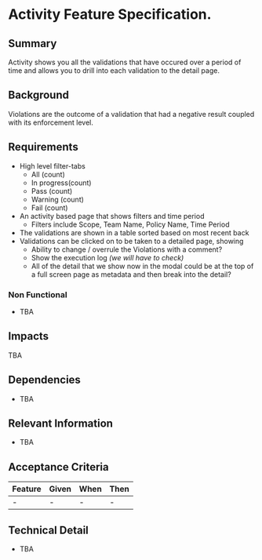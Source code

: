# Activity Feature Specification.

## Summary

Activity shows you all the validations that have occured over a period of time and allows you to drill into each validation to the detail page.

## Background

Violations are the outcome of a validation that had a negative result coupled with its enforcement level.

## Requirements

- High level filter-tabs
    - All (count)
    - In progress(count)
    - Pass (count)
    - Warning (count)
    - Fail (count)
- An activity based page that shows filters and time period
    - Filters include Scope, Team Name, Policy Name, Time Period
- The validations are shown in a table sorted based on most recent back
- Validations can be clicked on to be taken to a detailed page, showing
    - Ability to change / overrule the Violations with a comment?
    - Show the execution log _(we will have to check)_ 
    - All of the detail that we show now in the modal could be at the top of a full screen page as metadata and then break into the detail?

### Non Functional

- TBA

## Impacts

TBA

## Dependencies

- TBA

## Relevant Information

- TBA

## Acceptance Criteria

| Feature | Given | When | Then
| --- | --- | --- | --- |
| - | - | - | - |

## Technical Detail

- TBA